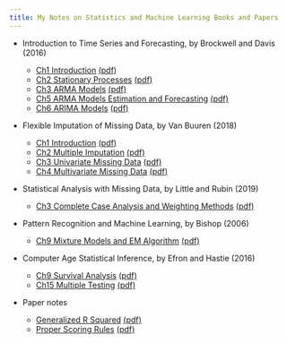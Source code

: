 ```yaml
---
title: My Notes on Statistics and Machine Learning Books and Papers
---
```


* Introduction to Time Series and Forecasting, by Brockwell and Davis (2016)

    - [Ch1 Introduction](https://liyingbo.com/stat/2018/12/18/book-notes-introduction-to-time-series-and-forecasting-ch1/) [(pdf)](https://liyingbo.com/pdf/111918_time_series_ch1.pdf)
    - [Ch2 Stationary Processes](https://liyingbo.com/stat/2019/01/19/book-notes-introduction-to-time-series-and-forecasting-ch2-stationary-processes/) [(pdf)](https://liyingbo.com/pdf/121018_time_series_ch2.pdf)
    - [Ch3 ARMA Models](https://liyingbo.com/stat/2019/01/26/book-notes-introduction-to-time-series-and-forecasting-ch3-arma-models/) [(pdf)](https://liyingbo.com/pdf/122918_time_series_ch3.pdf)
    - [Ch5 ARMA Models Estimation and Forecasting](https://liyingbo.com/stat/2020/03/20/book-notes-intro-to-time-series-and-forecasting-ch5-modeling-and-forecasting-with-arma-processes/) [(pdf)](https://liyingbo.com/pdf/010119_time_series_ch5.pdf)
    - [Ch6 ARIMA Models](https://liyingbo.com/stat/2020/03/21/book-notes-intro-to-time-series-and-forecasting-ch6-arima-models/) [(pdf)](https://liyingbo.com/pdf/012119_time_series_ch6.pdf)
    
* Flexible Imputation of Missing Data, by Van Buuren (2018)   

    - [Ch1 Introduction](https://liyingbo.com/stat/2020/08/22/book-notes-flexible-imputation-of-missing-data-ch1-introduction/) [(pdf)](https://liyingbo.com/pdf/081120_imputation_book_ch1.pdf)
    - [Ch2 Multiple Imputation](https://liyingbo.com/stat/2020/08/23/book-notes-flexible-imputation-of-missing-data-ch2-multiple-imputation/) [(pdf)](https://liyingbo.com/pdf/081120_imputation_book_ch2.pdf)
    - [Ch3 Univariate Missing Data](https://liyingbo.com/stat/2020/08/24/book-notes-flexible-imputation-of-missing-data-ch3-univariate-missing-data/) [(pdf)](https://liyingbo.com/pdf/081220_imputation_book_ch3.pdf)
    - [Ch4 Multivariate Missing Data](https://liyingbo.com/stat/2020/08/25/book-notes-flexible-imputation-of-missing-data-ch4-multivariate-missing-data/) [(pdf)](https://liyingbo.com/pdf/081320_imputation_book_ch4.pdf)
    
* Statistical Analysis with Missing Data, by Little and Rubin (2019)
    - [Ch3 Complete Case Analysis
  and Weighting Methods](https://liyingbo.com/stat/2020/09/08/book-notes-statistical-analysis-with-missing-data-ch3-complete-case-analysis-and-weighting-methods/) [(pdf)](https://liyingbo.com/pdf/090720_missing_data_book_ch3.pdf)
    
* Pattern Recognition and Machine Learning, by Bishop (2006)

    - [Ch9 Mixture Models and EM Algorithm](https://liyingbo.com/stat/2020/06/13/book-notes-pattern-recognition-and-machine-learning-ch9-mixture-models-and-em-algorithm/) [(pdf)](https://liyingbo.com/pdf/050120_EM_algorithm_ch9.pdf)

* Computer Age Statistical Inference, by Efron and Hastie (2016)
    - [Ch9 Survival Analysis](https://liyingbo.com/stat/2020/06/13/book-notes-computer-age-statistical-inference-ch-9-survival-analysis/) [(pdf)](https://liyingbo.com/pdf/052219_computer_age_stat_inference_Part2_Ch9.pdf)
    - [Ch15 Multiple Testing](https://liyingbo.com/stat/2020/09/28/book-notes-computer-age-statistical-inference-ch-15-multiple-testing/) [(pdf)](https://liyingbo.com/pdf/092020_computer_age_stat_inference_Part3_Ch15.pdf)


* Paper notes

    - [Generalized R Squared](https://liyingbo.com/stat/2020/10/05/paper-notes-generalized-r-squared/) [(pdf)](https://liyingbo.com/pdf/100420_generalized_R2.pdf)
    - [Proper Scoring Rules](https://liyingbo.com/stat/2020/10/12/paper-notes-proper-scoring-rules-and-cost-weighted-loss-functions-for-binary-classification/) [(pdf)](https://liyingbo.com/pdf/101120_proper_scoring_rules.pdf)
